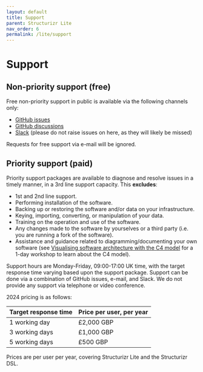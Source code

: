 ```yaml
---
layout: default
title: Support
parent: Structurizr Lite
nav_order: 6
permalink: /lite/support
---
```


# Support

## Non-priority support (free)

Free non-priority support in public is available via the following channels only:

- [GitHub issues](https://github.com/structurizr/lite/issues)
- [GitHub discussions](https://github.com/structurizr/lite/discussions)
- [Slack](https://join.slack.com/t/structurizr/shared_invite/enQtMzkyMjY1NzMwNTkzLTcyOGI1MTZmNDQwMDQ5YmZlMThiYmU1ZTM2ZWZiMzYwMjVhNmM0OWIwNjFlZTM1YmY3YzU0ZDY2MTA1YTk5Mjg) (please do not raise issues on here, as they will likely be missed)

Requests for free support via e-mail will be ignored.

## Priority support (paid)

Priority support packages are available to diagnose and resolve issues in a timely manner, in a 3rd line support capacity.
This __excludes__:

- 1st and 2nd line support.
- Performing installation of the software.
- Backing up or restoring the software and/or data on your infrastructure.
- Keying, importing, converting, or manipulation of your data.
- Training on the operation and use of the software.
- Any changes made to the software by yourselves or a third party (i.e. you are running a fork of the software).
- Assistance and guidance related to diagramming/documenting your own software (see [Visualising software architecture with the C4 model](https://simonbrown.je/#workshop3) for a 1-day workshop to learn about the C4 model).

Support hours are Monday-Friday, 09:00-17:00 UK time, with the target response time varying based upon the support package.
Support can be done via a combination of GitHub issues, e-mail, and Slack.
We do not provide any support via telephone or video conference.

2024 pricing is as follows:

| Target response time | Price per user, per year |
|----------------------|--------------------------|
| 1 working day        | £2,000 GBP               |
| 3 working days       | £1,000 GBP               |
| 5 working days       | £500 GBP                 |

Prices are per user per year, covering Structurizr Lite and the Structurizr DSL.